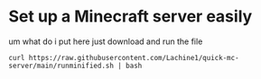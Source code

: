 # Set up a Minecraft server easily
um what do i put here just download and run the file

`curl https://raw.githubusercontent.com/Lachine1/quick-mc-server/main/runminified.sh | bash`
